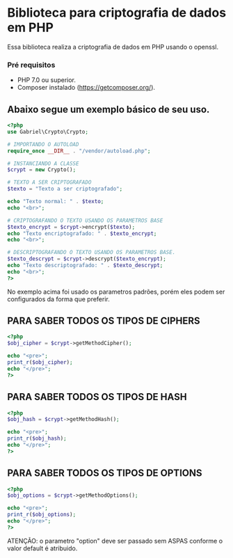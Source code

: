 # Biblioteca para criptografia de dados em PHP

Essa biblioteca realiza a criptografia de dados em PHP usando o openssl.

### Pré requisitos
- PHP 7.0 ou superior.
- Composer instalado (https://getcomposer.org/).

## Abaixo segue um exemplo básico de seu uso.
```php
<?php
use Gabriel\Crypto\Crypto;

# IMPORTANDO O AUTOLOAD
require_once __DIR__ . "/vendor/autoload.php";

# INSTANCIANDO A CLASSE
$crypt = new Crypto();

# TEXTO A SER CRIPTOGRAFADO
$texto = "Texto a ser criptografado";

echo "Texto normal: " . $texto;
echo "<br>";

# CRIPTOGRAFANDO O TEXTO USANDO OS PARAMETROS BASE
$texto_encrypt = $crypt->encrypt($texto);
echo "Texto encriptografado: " . $texto_encrypt;
echo "<br>";

# DESCRIPTOGRAFANDO O TEXTO USANDO OS PARAMETROS BASE.
$texto_descrypt = $crypt->descrypt($texto_encrypt);
echo "Texto descriptografado: " . $texto_descrypt;
echo "<br>";
?>
```
No exemplo acima foi usado os parametros padrões, porém eles podem ser configurados da forma que preferir.

## PARA SABER TODOS OS TIPOS DE CIPHERS
```php
<?php
$obj_cipher = $crypt->getMethodCipher();

echo "<pre>";
print_r($obj_cipher);
echo "</pre>";
?>
```

## PARA SABER TODOS OS TIPOS DE HASH
```php
<?php
$obj_hash = $crypt->getMethodHash();

echo "<pre>";
print_r($obj_hash);
echo "</pre>";
?>
```

## PARA SABER TODOS OS TIPOS DE OPTIONS
```php
<?php
$obj_options = $crypt->getMethodOptions();

echo "<pre>";
print_r($obj_options);
echo "</pre>";
?>
```

ATENÇÃO: o parametro "option" deve ser passado sem ASPAS conforme o valor default é atribuido.

